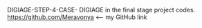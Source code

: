 DIGIAGE-STEP-4-CASE-
DIGIAGE in the final stage project codes.
https://github.com/Meravonya  <-- my GitHub link
